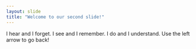 ```yaml
---
layout: slide
title: "Welcome to our second slide!"
---
```

I hear and I forget. I see and I remember. I do and I understand.
Use the left arrow to go back!
